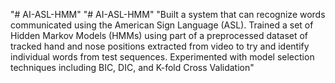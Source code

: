 "# AI-ASL-HMM" 
"# AI-ASL-HMM" 
"Built a system that can recognize words communicated using the American Sign Language (ASL). 
Trained a set of Hidden Markov Models (HMMs) using part of a preprocessed dataset of tracked hand and nose positions extracted from video to try and identify individual words from test sequences. 
Experimented with model selection techniques including BIC, DIC, and K-fold Cross Validation"
